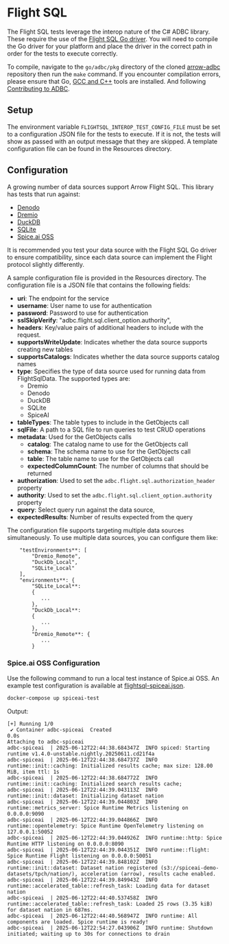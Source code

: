 <!--

 Licensed to the Apache Software Foundation (ASF) under one or more
 contributor license agreements.  See the NOTICE file distributed with
 this work for additional information regarding copyright ownership.
 The ASF licenses this file to You under the Apache License, Version 2.0
 (the "License"); you may not use this file except in compliance with
 the License.  You may obtain a copy of the License at

    http://www.apache.org/licenses/LICENSE-2.0

 Unless required by applicable law or agreed to in writing, software
 distributed under the License is distributed on an "AS IS" BASIS,
 WITHOUT WARRANTIES OR CONDITIONS OF ANY KIND, either express or implied.
 See the License for the specific language governing permissions and
 limitations under the License.

-->

# Flight SQL
The Flight SQL tests leverage the interop nature of the C# ADBC library. These require the use of the [Flight SQL Go driver](https://github.com/apache/arrow-adbc/tree/main/go/adbc/driver/flightsql). You will need to compile the Go driver for your platform and place the driver in the correct path in order for the tests to execute correctly.

To compile, navigate to the `go/adbc/pkg` directory of the cloned [arrow-adbc](https://github.com/apache/arrow-adbc) repository then run the `make` command.  If you encounter compilation errors, please ensure that Go, [GCC and C++](https://code.visualstudio.com/docs/cpp/config-mingw) tools are installed. And following [Contributing to ADBC](https://github.com/apache/arrow-adbc/blob/main/CONTRIBUTING.md#environment-setup).

## Setup
The environment variable `FLIGHTSQL_INTEROP_TEST_CONFIG_FILE` must be set to a configuration JSON file for the tests to execute. If it is not, the tests will show as passed with an output message that they are skipped. A template configuration file can be found in the Resources directory.

## Configuration
A growing number of data sources support Arrow Flight SQL. This library has tests that run against:

- [Denodo](https://community.denodo.com/docs/html/browse/9.1/en/vdp/developer/access_through_flight_sql/connection_using_flight_sql/connection_using_flight_sql)
- [Dremio](https://docs.dremio.com/current/sonar/developing-client-apps/arrow-flight-sql/)
- [DuckDB](https://github.com/voltrondata/SQLFlite)
- [SQLite](https://github.com/voltrondata/SQLFlite)
- [Spice.ai OSS](https://github.com/spiceai/spiceai)

It is recommended you test your data source with the Flight SQL Go driver to ensure compatibility, since each data source can implement the Flight protocol slightly differently.

A sample configuration file is provided in the Resources directory. The configuration file is a JSON file that contains the following fields:

- **uri**: The endpoint for the service
- **username**: User name to use for authentication
- **password**: Password to use for authentication
- **sslSkipVerify**: "adbc.flight.sql.client_option.authority",
- **headers**: Key/value pairs of additional headers to include with the request.
- **supportsWriteUpdate**: Indicates whether the data source supports creating new tables
- **supportsCatalogs**: Indicates whether the data source supports catalog names
- **type**: Specifies the type of data source used for running data from FlightSqlData. The supported types are:
    - Dremio
    - Denodo
    - DuckDB
    - SQLite
    - SpiceAI
- **tableTypes**: The table types to include in the GetObjects call
- **sqlFile**: A path to a SQL file to run queries to test CRUD operations
- **metadata**: Used for the GetObjects calls
  - **catalog**: The catalog name to use for the GetObjects call
  - **schema**: The schema name to use for the GetObjects call
  - **table**: The table name to use for the GetObjects call
  - **expectedColumnCount**: The number of columns that should be returned
- **authorization**: Used to set the `adbc.flight.sql.authorization_header` property
- **authority**: Used to set the `adbc.flight.sql.client_option.authority` property
- **query**: Select query run against the data source,
- **expectedResults**: Number of results expected from the query

The configuration file supports targeting multiple data sources
simultaneously. To use multiple data sources, you can configure them like:

```
    "testEnvironments**: [
        "Dremio_Remote",
        "DuckDb_Local",
        "SQLite_Local"
    ],
    "environments**: {
        "SQLite_Local**:
        {
           ...
        },
        "DuckDb_Local**:
        {
           ...
		},
        "Dremio_Remote**: {
           ...
        }
```

### Spice.ai OSS Configuration

Use the following command to run a local test instance of Spice.ai OSS. An example test configuration is available at [flightsql-spiceai.json](/ci/configs/flightsql-spiceai.json).

```bash
docker-compose up spiceai-test
```

Output:

```console
[+] Running 1/0
 ✔ Container adbc-spiceai  Created                                                    0.0s
Attaching to adbc-spiceai
adbc-spiceai  | 2025-06-12T22:44:38.684347Z  INFO spiced: Starting runtime v1.4.0-unstable.nightly.20250611.cd21f4a
adbc-spiceai  | 2025-06-12T22:44:38.684737Z  INFO runtime::init::caching: Initialized results cache; max size: 128.00 MiB, item ttl: 1s
adbc-spiceai  | 2025-06-12T22:44:38.684772Z  INFO runtime::init::caching: Initialized search results cache;
adbc-spiceai  | 2025-06-12T22:44:39.043113Z  INFO runtime::init::dataset: Initializing dataset nation
adbc-spiceai  | 2025-06-12T22:44:39.044803Z  INFO runtime::metrics_server: Spice Runtime Metrics listening on 0.0.0.0:9090
adbc-spiceai  | 2025-06-12T22:44:39.044866Z  INFO runtime::opentelemetry: Spice Runtime OpenTelemetry listening on 127.0.0.1:50052
adbc-spiceai  | 2025-06-12T22:44:39.044926Z  INFO runtime::http: Spice Runtime HTTP listening on 0.0.0.0:8090
adbc-spiceai  | 2025-06-12T22:44:39.044351Z  INFO runtime::flight: Spice Runtime Flight listening on 0.0.0.0:50051
adbc-spiceai  | 2025-06-12T22:44:39.848102Z  INFO runtime::init::dataset: Dataset nation registered (s3://spiceai-demo-datasets/tpch/nation/), acceleration (arrow), results cache enabled.
adbc-spiceai  | 2025-06-12T22:44:39.849943Z  INFO runtime::accelerated_table::refresh_task: Loading data for dataset nation
adbc-spiceai  | 2025-06-12T22:44:40.537458Z  INFO runtime::accelerated_table::refresh_task: Loaded 25 rows (3.35 kiB) for dataset nation in 687ms.
adbc-spiceai  | 2025-06-12T22:44:40.568947Z  INFO runtime: All components are loaded. Spice runtime is ready!
adbc-spiceai  | 2025-06-12T22:54:27.043906Z  INFO runtime: Shutdown initiated; waiting up to 30s for connections to drain
```
